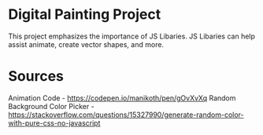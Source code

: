 # Digital Painting Project
This project emphasizes the importance of JS Libaries. JS Libaries can help assist animate, create vector shapes, and more.
 
# Sources
Animation Code - https://codepen.io/manikoth/pen/gOvXvXq
Random Background Color Picker - https://stackoverflow.com/questions/15327990/generate-random-color-with-pure-css-no-javascript 